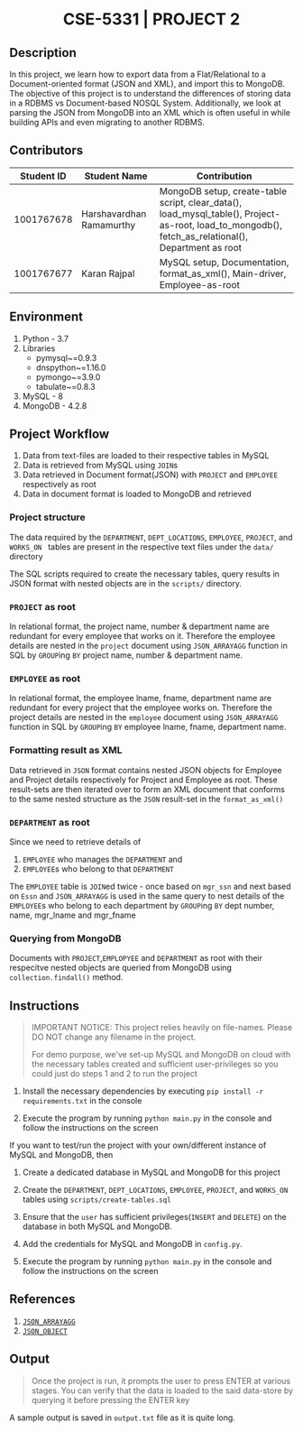 <h1 align="center">
    CSE-5331 | PROJECT 2
</h1>

## Description

In this project, we learn how to export data from a Flat/Relational to a Document-oriented format (JSON and XML), and import this to MongoDB. The objective of this project is to understand the differences of storing data in a RDBMS vs Document-based NOSQL System. Additionally, we look at parsing the JSON from MongoDB into an XML which is often useful in while building APIs and even migrating to another RDBMS.

## Contributors

Student ID | Student Name | Contribution
---|---|---
1001767678 | Harshavardhan Ramamurthy | MongoDB setup, create-table script, clear_data(), load_mysql_table(), Project-as-root, load_to_mongodb(), fetch_as_relational(), Department as root
1001767677 | Karan Rajpal | MySQL setup, Documentation, format_as_xml(), Main-driver, Employee-as-root

## Environment

1. Python - 3.7
2. Libraries
    * pymysql~=0.9.3
    * dnspython~=1.16.0
    * pymongo~=3.9.0
    * tabulate~=0.8.3
3. MySQL - 8
4. MongoDB - 4.2.8
   
## Project Workflow
1. Data from text-files are loaded to their respective tables in MySQL
2. Data is retrieved from MySQL using `JOIN`s
3. Data retrieved in Document format(JSON) with `PROJECT` and `EMPLOYEE` respectively as root
4. Data in document format is loaded to MongoDB and retrieved

### Project structure
The data required by the `DEPARTMENT`, `DEPT_LOCATIONS`, `EMPLOYEE`, `PROJECT`, and `WORKS_ON ` tables are present in the respective text files under the `data/` directory

The SQL scripts required to create the necessary tables, query results in JSON format with nested objects are in the `scripts/` directory. 

### `PROJECT` as root
In relational format, the project name, number & department name are redundant for every employee that works on it. 
Therefore the employee details are nested in the `project` document using `JSON_ARRAYAGG` function in 
SQL by `GROUP`ing `BY` project name, number & department name. 

### `EMPLOYEE` as root
In relational format, the employee lname, fname, department name are redundant for every project that the employee works on. 
Therefore the project details are nested in the `employee` document using `JSON_ARRAYAGG` function in 
SQL by `GROUP`ing `BY` employee lname, fname, department name.

### Formatting result as XML
Data retrieved in `JSON` format contains nested JSON objects for Employee and Project details respectively for 
Project and Employee as root. These result-sets are then iterated over to form an XML document that conforms to the same 
nested structure as the `JSON` result-set in the `format_as_xml()`

### `DEPARTMENT` as root
Since we need to retrieve details of 

1. `EMPLOYEE` who manages the `DEPARTMENT` and
2. `EMPLOYEE`s who belong to that `DEPARTMENT`

The `EMPLOYEE` table is `JOIN`ed twice - once based on `mgr_ssn` and next based on `Essn` and `JSON_ARRAYAGG` is used 
in the same query to nest details of the `EMPLOYEE`s who belong to each department by `GROUP`ing `BY` dept number, name,
mgr_lname and mgr_fname 
### Querying from MongoDB
Documents with `PROJECT`,`EMPLOPYEE` and `DEPARTMENT` as root with their respecitve nested objects are queried from MongoDB using `collection.findall()` method.

## Instructions
> IMPORTANT NOTICE: This project relies heavily on file-names. Please DO NOT change any filename in the project. 
>
> 
>
> For demo purpose, we've set-up MySQL and MongoDB on cloud with the necessary tables created and sufficient user-privileges so you could just do steps 1 and 2 to run the project

1. Install the necessary dependencies by executing `pip install -r requirements.txt` in the console

2. Execute the program by running `python main.py` in the console and follow the instructions on the screen

If you want to test/run the project with your own/different instance of MySQL and MongoDB, then

1. Create a dedicated database in MySQL and MongoDB for this project

2. Create the `DEPARTMENT`, `DEPT_LOCATIONS`, `EMPLOYEE`, `PROJECT`, and `WORKS_ON ` tables using `scripts/create-tables.sql`

3. Ensure that the `user` has sufficient privileges(`INSERT` and `DELETE`) on the database in both MySQL and MongoDB.

4. Add the credentials for MySQL and MongoDB in `config.py`.

5. Execute the program by running `python main.py` in the console and follow the instructions on the screen

## References
1. [`JSON_ARRAYAGG`](https://dev.mysql.com/doc/refman/8.0/en/aggregate-functions.html#function_json-arrayagg)
2. [`JSON_OBJECT`](https://dev.mysql.com/doc/refman/8.0/en/json-creation-functions.html#function_json-object)
## Output

> Once the project is run, it prompts the user to press ENTER at various stages. You can verify that the data is loaded to the said data-store by querying it before pressing the ENTER key

A sample output is saved in `output.txt` file as it is quite long.